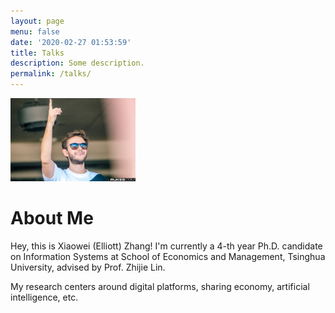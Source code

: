```yaml
---
layout: page
menu: false
date: '2020-02-27 01:53:59'
title: Talks
description: Some description.
permalink: /talks/
---
```


<img class="img-rounded" src="/assets/img/uploads/profile.jpg" alt="Xiaowei (Elliott) Zhang" width="200">

# About Me

Hey, this is Xiaowei (Elliott) Zhang! I'm currently a 4-th year Ph.D. candidate on Information Systems at School of Economics and Management, Tsinghua University, advised by Prof. Zhijie Lin.

My research centers around digital platforms, sharing economy, artificial intelligence, etc.
